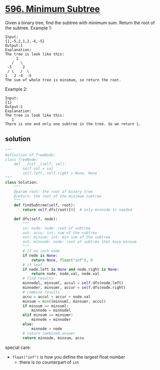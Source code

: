 # [596. Minimum Subtree](https://www.lintcode.com/problem/minimum-subtree/description)

Given a binary tree, find the subtree with minimum sum. Return the root of the subtree.
Example 1:
```
Input:
{1,-5,2,1,2,-4,-5}
Output:1
Explanation:
The tree is look like this:
     1
   /   \
 -5     2
 / \   /  \
1   2 -4  -5 
The sum of whole tree is minimum, so return the root.
```
Example 2:
```
Input:
{1}
Output:1
Explanation:
The tree is look like this:
   1
There is one and only one subtree in the tree. So we return 1.
```
## solution
```python
"""
Definition of TreeNode:
class TreeNode:
    def __init__(self, val):
        self.val = val
        self.left, self.right = None, None
"""
class Solution:
    """
    @param root: the root of binary tree
    @return: the root of the minimum subtree
    """
    def findSubtree(self, root):
        return self.dfs(root)[0]  # only minnode is needed
        
    def dfs(self, node):
        """
        in: node: node: root of subtree
        out: accu: int: sum of the subtree
        out: minsum: int: min sum of the subtree
        out: minnode: node: root of subtree that have minsum
        """
        # if no such node
        if node is None:
            return None, float("inf"), 0
        # if leaf
        if node.left is None and node.right is None:
            return node, node.val, node.val
        # find results
        minnodel, minsuml, accul = self.dfs(node.left)
        minnoder, minsumr, accur = self.dfs(node.right)
        # combine results
        accu = accul + accur + node.val
        minsum = min([minsuml, minsumr, accu])
        if minsum == minsuml:
            minnode = minnodel
        elif minsum == minsumr:
            minnode = minnoder
        else:
            minnode = node
        # return combined answer
        return minnode, minsum, accu
```

special care:
- ```float("inf")``` is how you define the largest float number
    - there is no counterpart of ```int```